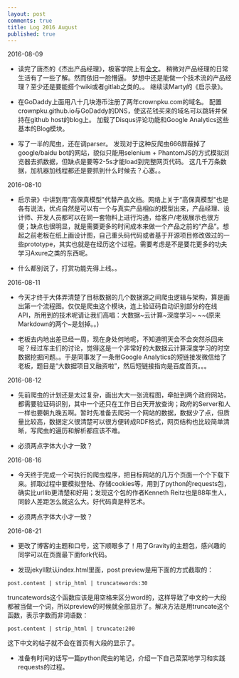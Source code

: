 ```yaml
---
layout: post
comments: true
title: Log 2016 August
published: true
---
```


2016-08-09

* 读完了唐杰的《杰出产品经理》，极客学院上有[全文](http://wiki.jikexueyuan.com/project/jie-chu-pm/)。
稍微对产品经理的日常生活有了一些了解。然而依旧一脸懵逼。
梦想中还是能做一个技术流的产品经理？至少还是要能搭个wiki或者gitlab之类的。。
继续读Marty的《启示录》。

* 在GoDaddy上面用八十几块港币注册了两年crownpku.com的域名。
配置crownpku.github.io与GoDaddy的DNS，使这花钱买来的域名可以跳转并保持在github host的blog上。
加载了Disqus评论功能和Google Analytics这些基本的Blog模块。

* 写了一半的爬虫，还在调parser。
发现对于这种反爬虫666屏蔽掉了google/baidu bot的网站，貌似只能用selenium + PhantomJS的方式模拟浏览器去抓数据，但缺点是要等2-5s才能load到完整网页代码。
这几千万条数据，加机器加线程都还是要抓到什么时候去？心塞。。

2016-08-10

* 启示录》中讲到用“高保真模型"代替产品文档。网络上关于“高保真模型"也是各有说法，优点自然是可以有一个与真实产品相似的模型出来，产品经理、设计师、开发人员都可以在同一套物料上进行沟通，给客户/老板展示也很方便；缺点也很明显，就是需要更多的时间成本来做一个产品之前的“产品”。想起之前老板在纸上画设计图，自己重头码代码或者基于开源项目修改做过的一些prototype，其实也就是在经历这个过程。需要考虑是不是要花更多的功夫学习Axure之类的东西呢。

* 什么都别说了，打赏功能先得上线。。

2016-08-11

* 今天才终于大体弄清楚了目标数据的几个数据源之间爬虫逻辑与架构，算是画出第一个流程图。仅仅是爬虫这个模块，连上验证码自动识别部分的在线API，所用到的技术呢请让我们高唱：大数据~云计算~深度学习~  ~~(原来Markdown的两个~是划掉。。)

* 老板去内地出差已经一周，现在身处何地呢，不知道明天会不会突然杀回来呢？经过车主们的讨论，觉得这是一个非常好的大数据云计算深度学习的时空数据挖掘问题。。于是同事发了一条带Google Analytics的短链接发微信给了老板，题目是“大数据项目又融资啦”，然后短链接指向是百度首页。。。

2016-08-12

* 先前爬虫的计划还是太过复杂，画出大大一张流程图，牵扯到两个政府网站，都需要验证码识别，其中一个还只在工作日白天开放查询；政府的Server和人一样也要朝九晚五啊。暂时先准备去爬另一个网站的数据，数据少了点，但质量比较高，数据定义很清楚可以很方便转成RDF格式，网页结构也比较简单清晰，写爬虫的遍历和解析都应该不难。

* 必须两点字体大小才一致？

2016-08-16

* 今天终于完成一个可执行的爬虫程序，把目标网站的几万个页面一个个下载下来。抓取过程中要模拟登陆、存储cookies等，用到了python的requests包，确实比urllib更清楚和好用；发现这个包的作者Kenneth Reitz也是88年生人，同龄人差距怎么就这么大。好代码真是种艺术。

* 必须两点字体大小才一致？


2016-08-21

* 更改了博客的主题和口号，这下顺眼多了！用了Gravity的主题包，感兴趣的同学可以在页面最下面fork代码。

* 发现jekyll默认index.html里面，post preview是用下面的方式截取的：

```
post.content | strip_html | truncatewords:30
```

truncatewords这个函数应该是用空格来区分word的，这样导致了中文的一大段都被当做一个词，所以preview的时候就全部显示了。解决方法是用truncate这个函数，表示字数而非词语数：

```
post.content | strip_html | truncate:200
```

这下中文的帖子就不会在首页有大段的显示了。

* 准备有时间的话写一篇python爬虫的笔记，介绍一下自己菜菜地学习和实践requests的过程。